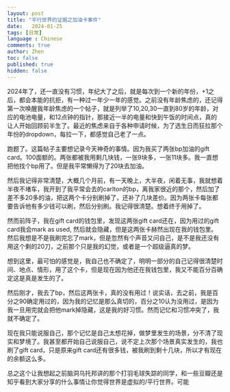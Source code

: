 ```yaml
---
layout: post
title: "平行世界的证据之加油卡事件"
date:   2024-01-25
tags: [日常]
language : Chinese
comments: true
author: Zhen
toc: false
published: true
hidden: false
---
```

2024年了，还一直没有习惯，年纪大了之后，就是每次到一个新的年份，+1之后，都会本能的抗拒，有一种过一年少一年的感觉。之前没有年龄焦虑的，还记得第一次唤醒我年龄焦虑的一个帖子，就是列举了10,20,30一直到80岁的年龄，对应的电池电量，和12点钟的指针，那接近一半的电量和快到午饭的时间点，真的让人开始回顾前半生了。最近的焦虑来自于各种申请时候，为了选生日而狂拉那个年份的dropdown，每拉一下，都感觉自己老了一点。

跑题了。这篇帖子主要想记录今天神奇的事情。因为我买了两张bp加油的gift card。100面额的。两张都被我用剩几块钱，一张9块多，一张11块多。我一直想把他找个bp用了。但是我平常懒得为了20块去加油。

然后我记得非常清楚，大概几个月前，有一天晚上，大半夜，闲着无事，我就想着半夜不堵车，我开到了我平常会去的carlton的bp，离我家很近的那个，然后加了差不多20多的油，把这两个卡分别刷掉了，还补了几块差价。因为两张卡每张都要告诉他有多少钱可以刷，然后分别刷。我记得很清楚。想着终于用掉了。

然而前阵子，我在gift card的钱包里，发现这两张gift card还在，因为用过的gift card我会mark as used, 然后就会隐藏，但是这两张卡赫然出现在我的钱包里。然后我想是不是我刷完忘了mark，但是忽然有个声音又问自己，是不是我还没有用这个剩的20刀，之前那个只是我的幻觉，或者是一个超级逼真的梦。

想到这里，最可怕的感觉是，我自己也不确定了，明明一部分的自己记得很清楚时间、地点、情形，用了这个卡，但是现在因为他还在我钱包里，我又不能百分百确定这是真是发生的了。

然后刚才，我去了bp，然后这两张卡，真的没有用过！说实话，去之前，我是百分之90确定用过的，因为我的记忆是那么真切的，百分之10认为没用过，是因为我一旦用完就会把他mark掉隐藏，这是我的好习惯。然而记忆和习惯冲突了，我就不确定了。

现在我只能说服自己，那个记忆是自己太想花掉，做梦里发生的场景，分不清了现实和梦境了。我甚至都开始自己说服自己，说不定上次那个场景真实发生的，我也刷了gift card，只是原来gift card还有很多钱，被我刷到剩十几块，所以才有现在的余额这么多。

总之这个让我想起之前脑洞乌托邦讲的那个打羽毛球失踪的同学，和一些豆瓣还是知乎看到大家分享的什么事情让你觉得世界是虚拟的/平行世界。可能
<!--stackedit_data:
eyJoaXN0b3J5IjpbMTI2NjkwNTQ3NF19
-->
